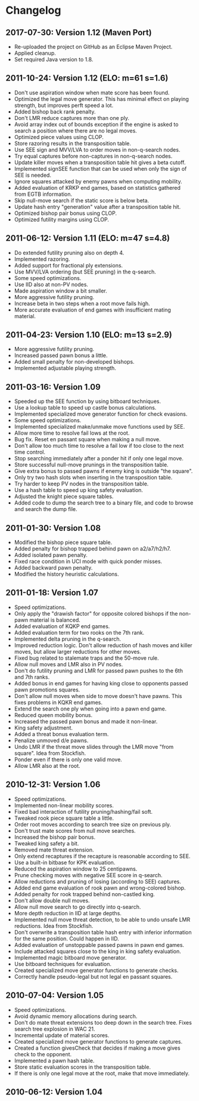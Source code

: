 # Changelog

## 2017-07-30: Version 1.12 (Maven Port)
- Re-uploaded the project on GitHub as an Eclipse Maven Project.
- Applied cleanup.
- Set required Java version to 1.8.

## 2011-10-24: Version 1.12 (ELO: m=61 s=1.6)
- Don't use aspiration window when mate score has been found.
- Optimized the legal move generator. This has minimal effect on playing strength, but improves perft speed a lot.
- Added bishop back rank penalty.
- Don't LMR reduce captures more than one ply.
- Avoid array index out of bounds exception if the engine is asked to search a position where there are no legal moves.
- Optimized piece values using CLOP.
- Store razoring results in the transposition table.
- Use SEE sign and MVV/LVA to order moves in non-q-search nodes.
- Try equal captures before non-captures in non-q-search nodes.
- Update killer moves when a transposition table hit gives a beta cutoff.
- Implemented signSEE function that can be used when only the sign of SEE is needed.
- Ignore squares attacked by enemy pawns when computing mobility.
- Added evaluation of KRKP end games, based on statistics gathered from EGTB information.
- Skip null-move search if the static score is below beta.
- Update hash entry "generation" value after a transposition table hit.
- Optimized bishop pair bonus using CLOP.
- Optimized futility margins using CLOP.

## 2011-06-12: Version 1.11 (ELO: m=47 s=4.8)
- Do extended futility pruning also on depth 4.
- Implemented razoring.
- Added support for fractional ply extensions.
- Use MVV/LVA ordering (but SEE pruning) in the q-search.
- Some speed optimizations.
- Use IID also at non-PV nodes.
- Made aspiration window a bit smaller.
- More aggressive futility pruning.
- Increase beta in two steps when a root move fails high.
- More accurate evaluation of end games with insufficient mating material.

## 2011-04-23: Version 1.10 (ELO: m=13 s=2.9)
- More aggressive futility pruning.
- Increased passed pawn bonus a little.
- Added small penalty for non-developed bishops.
- Implemented adjustable playing strength.

## 2011-03-16: Version 1.09
- Speeded up the SEE function by using bitboard techniques.
- Use a lookup table to speed up castle bonus calculations.
- Implemented specialized move generator function for check evasions.
- Some speed optimizations.
- Implemented specialized make/unmake move functions used by SEE.
- Allow more time to resolve fail lows at the root.
- Bug fix. Reset en passant square when making a null move.
- Don't allow too much time to resolve a fail low if too close to the next time control.
- Stop searching immediately after a ponder hit if only one legal move.
- Store successful null-move prunings in the transposition table.
- Give extra bonus to passed pawns if enemy king is outside "the square".
- Only try two hash slots when inserting in the transposition table.
- Try harder to keep PV nodes in the transposition table.
- Use a hash table to speed up king safety evaluation.
- Adjusted the knight piece square tables.
- Added code to dump the search tree to a binary file, and code to browse and search the dump file.

## 2011-01-30: Version 1.08
- Modified the bishop piece square table.
- Added penalty for bishop trapped behind pawn on a2/a7/h2/h7.
- Added isolated pawn penalty.
- Fixed race condition in UCI mode with quick ponder misses.
- Added backward pawn penalty.
- Modified the history heuristic calculations.

## 2011-01-18: Version 1.07
- Speed optimizations.
- Only apply the "drawish factor" for opposite colored bishops if the non-pawn material is balanced.
- Added evaluation of KQKP end games.
- Added evaluation term for two rooks on the 7th rank.
- Implemented delta pruning in the q-search.
- Improved reduction logic. Don't allow reduction of hash moves and killer moves, but allow larger reductions for other moves.
- Fixed bug related to stalemate traps and the 50-move rule.
- Allow null moves and LMR also in PV nodes.
- Don't do futility pruning and LMR for passed pawn pushes to the 6th and 7th ranks.
- Added bonus in end games for having king close to opponents passed pawn promotions squares.
- Don't allow null moves when side to move doesn't have pawns. This fixes problems in KQKR end games.
- Extend the search one ply when going into a pawn end game.
- Reduced queen mobility bonus.
- Increased the passed pawn bonus and made it non-linear.
- King safety adjustment.
- Added a threat bonus evaluation term.
- Penalize unmoved d/e pawns.
- Undo LMR if the threat move slides through the LMR move "from square". Idea from Stockfish.
- Ponder even if there is only one valid move.
- Allow LMR also at the root.

## 2010-12-31: Version 1.06
- Speed optimizations.
- Implemented non-linear mobility scores.
- Fixed bad interaction of futility pruning/hashing/fail soft.
- Tweaked rook piece square table a little.
- Order root moves according to search tree size on previous ply.
- Don't trust mate scores from null move searches.
- Increased the bishop pair bonus.
- Tweaked king safety a bit.
- Removed mate threat extension.
- Only extend recaptures if the recapture is reasonable according to SEE.
- Use a built-in bitbase for KPK evaluation.
- Reduced the aspiration window to 25 centipawns.
- Prune checking moves with negative SEE score in q-search.
- Allow reductions and pruning of losing (according to SEE) captures.
- Added end game evaluation of rook pawn and wrong-colored bishop.
- Added penalty for rook trapped behind non-castled king.
- Don't allow double null moves.
- Allow null move search to go directly into q-search.
- More depth reduction in IID at large depths.
- Implemented null move threat detection, to be able to undo unsafe LMR reductions. Idea from Stockfish.
- Don't overwrite a transposition table hash entry with inferior information for the same position. Could happen in IID.
- Added evaluation of unstoppable passed pawns in pawn end games.
- Include attacked squares close to the king in king safety evaluation.
- Implemented magic bitboard move generator.
- Use bitboard techniques for evaluation.
- Created specialized move generator functions to generate checks.
- Correctly handle pseudo-legal but not legal en passant squares.

## 2010-07-04: Version 1.05
- Speed optimizations.
- Avoid dynamic memory allocations during search.
- Don't do mate threat extensions too deep down in the search tree. Fixes search tree explosion in WAC 21.
- Incremental update of material scores.
- Created specialized move generator functions to generate captures.
- Created a function givesCheck that decides if making a move gives check to the opponent.
- Implemented a pawn hash table.
- Store static evaluation scores in the transposition table.
- If there is only one legal move at the root, make that move immediately.

## 2010-06-12: Version 1.04
